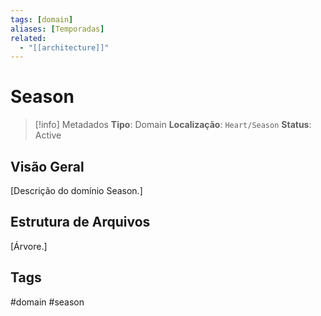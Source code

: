 ```yaml
---
tags: [domain]
aliases: [Temporadas]
related:
  - "[[architecture]]"
---
```


# Season

> [!info] Metadados
> **Tipo**: Domain
> **Localização**: `Heart/Season`
> **Status**: Active

## Visão Geral
[Descrição do domínio Season.]

## Estrutura de Arquivos
[Árvore.]

## Tags
#domain #season